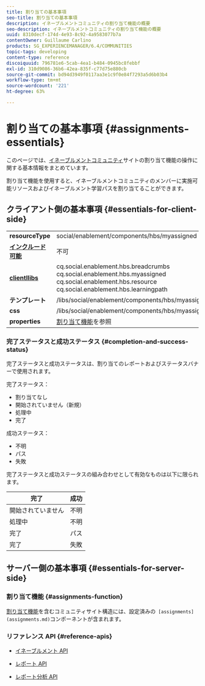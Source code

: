 ```yaml
---
title: 割り当ての基本事項
seo-title: 割り当ての基本事項
description: イネーブルメントコミュニティの割り当て機能の概要
seo-description: イネーブルメントコミュニティの割り当て機能の概要
uuid: 8310decf-174d-4e93-8c92-4a9583077b7a
contentOwner: Guillaume Carlino
products: SG_EXPERIENCEMANAGER/6.4/COMMUNITIES
topic-tags: developing
content-type: reference
discoiquuid: 796781e6-5cab-4ea1-b484-0945bc8febbf
exl-id: 310d9086-36b6-42ea-835f-c77d75e880cb
source-git-commit: bd94d3949f0117aa3e1c9f0e84f7293a5d6b03b4
workflow-type: tm+mt
source-wordcount: '221'
ht-degree: 63%

---
```


# 割り当ての基本事項  {#assignments-essentials}

このページでは、[イネーブルメントコミュニティ](overview.md#enablement-community)サイトの割り当て機能の操作に関する基本情報をまとめています。

割り当て機能を使用すると、イネーブルメントコミュニティのメンバーに実施可能リソースおよびイネーブルメント学習パスを割り当てることができます。

## クライアント側の基本事項  {#essentials-for-client-side}

<table> 
 <tbody>
  <tr>
   <td> <strong>resourceType</strong></td> 
   <td>social/enablement/components/hbs/myassigned</td> 
  </tr>
  <tr>
   <td> <a href="scf.md#add-or-include-a-communities-component"><strong>インクルード可能</strong></a></td> 
   <td>不可</td> 
  </tr>
  <tr>
   <td> <a href="clientlibs.md"><strong>clientllibs</strong></a></td> 
   <td>cq.social.enablement.hbs.breadcrumbs<br /> cq.social.enablement.hbs.myassigned<br /> cq.social.enablement.hbs.resource<br /> cq.social.enablement.hbs.learningpath</td> 
  </tr>
  <tr>
   <td> <strong>テンプレート</strong></td> 
   <td> /libs/social/enablement/components/hbs/myassigned/myassigned.hbs</td> 
  </tr>
  <tr>
   <td> <strong>css</strong></td> 
   <td> /libs/social/enablement/components/hbs/myassigned/clientlibs/myassigned.css</td> 
  </tr>
  <tr>
   <td><strong> properties</strong></td> 
   <td><a href="assignments.md">割り当て機能</a>を参照</td> 
  </tr>
 </tbody>
</table>

### 完了ステータスと成功ステータス {#completion-and-success-status}

完了ステータスと成功ステータスは、割り当てのレポートおよびステータスバナーで使用されます。

完了ステータス：

* 割り当てなし
* 開始されていません（新規）
* 処理中
* 完了

成功ステータス：

* 不明
* パス
* 失敗

完了ステータスと成功ステータスの組み合わせとして有効なものは以下に限られます。

| **完了** | **成功** |
|---|---|
| 開始されていません | 不明 |
| 処理中 | 不明 |
| 完了 | パス |
| 完了 | 失敗 |

## サーバー側の基本事項  {#essentials-for-server-side}

### 割り当て機能 {#assignments-function}

[割り当て機能](functions.md#assignments-function)を含むコミュニティサイト構造には、設定済みの` [assignments](assignments.md)`コンポーネントが含まれます。

### リファレンス API {#reference-apis}

* [イネーブルメント API](https://helpx.adobe.com/experience-manager/6-4/sites/developing/using/reference-materials/javadoc/com/adobe/cq/social/enablement/reporting/model/api/package-summary.html)

* [レポート API](https://helpx.adobe.com/experience-manager/6-4/sites/developing/using/reference-materials/javadoc/com/adobe/cq/social/reporting/dv/api/package-summary.html)

* [レポート分析 API](https://helpx.adobe.com/experience-manager/6-4/sites/developing/using/reference-materials/javadoc/com/adobe/cq/social/reporting/analytics/api/package-summary.html)
